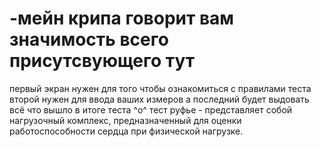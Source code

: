 # -мейн крипа говорит вам значимость всего присутсвующего тут
первый экран нужен для того чтобы ознакомиться с правилами теста
второй нужен для ввода ваших измеров
а последний будет выдовать всё что вышло в итоге теста ^о^
тест руфье - представляет собой нагрузочный комплекс, предназначенный для оценки работоспособности сердца при физической нагрузке.
